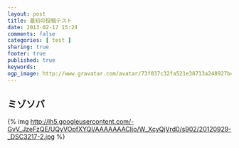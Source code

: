 ```yaml
---
layout: post
title: 最初の投稿テスト
date: 2013-02-17 15:24
comments: false
categories: [ test ]
sharing: true
footer: true
published: true
keywords:
ogp_image: http://www.gravatar.com/avatar/73f037c32fa521e38713a248927b4051
---
```


ミゾソバ
--------

{% img http://lh5.googleusercontent.com/-GvV_JzeFzQE/UQyVOpfXYQI/AAAAAAACIjo/W_XcyQjVrd0/s902/20120929-_DSC3217-2.jpg %}

